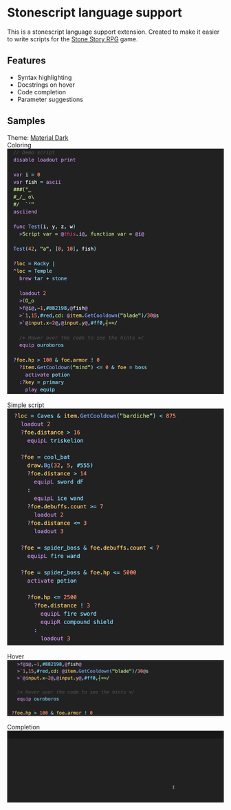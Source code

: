 # Stonescript language support
This is a stonescript language support extension. Created to make it easier to write scripts for the [Stone Story RPG](https://stonestoryrpg.com/stonescript/manual.html) game. 

## Features
+ Syntax highlighting
+ Docstrings on hover
+ Code completion
+ Parameter suggestions

## Samples
Theme: [Material Dark](https://marketplace.visualstudio.com/items?itemName=romanrei.material-dark)  
Coloring
![code sample 1](https://raw.githubusercontent.com/Catalyst-42/stonescript/main/img/code1.png)

Simple script
![code sample 2](https://raw.githubusercontent.com/Catalyst-42/stonescript/main/img/code2.png)

Hover
![hover](https://raw.githubusercontent.com/Catalyst-42/stonescript/main/img/hover.gif)

Completion
![completion gif](https://raw.githubusercontent.com/Catalyst-42/stonescript/main/img/completion.gif)

<!-- https://raw.githubusercontent.com/Catalyst-42/stonescript/main/img/IMAGE_FILE.png -->